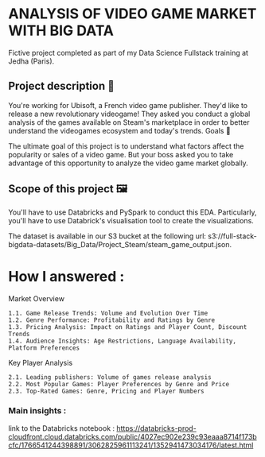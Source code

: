 # ANALYSIS OF VIDEO GAME MARKET WITH BIG DATA

Fictive project completed as part of my Data Science Fullstack training at Jedha (Paris).

## Project description 🚧

You're working for Ubisoft, a French video game publisher. They'd like to release a new revolutionary videogame! They asked you conduct a global analysis of the games available on Steam's marketplace in order to better understand the videogames ecosystem and today's trends.
Goals 🎯

The ultimate goal of this project is to understand what factors affect the popularity or sales of a video game. But your boss asked you to take advantage of this opportunity to analyze the video game market globally.

## Scope of this project 🖼️

You'll have to use Databricks and PySpark to conduct this EDA. Particularly, you'll have to use Databrick's visualisation tool to create the visualizations.

The dataset is available in our S3 bucket at the following url: s3://full-stack-bigdata-datasets/Big_Data/Project_Steam/steam_game_output.json.

# How I answered :
Market Overview

    1.1. Game Release Trends: Volume and Evolution Over Time
    1.2. Genre Performance: Profitability and Ratings by Genre
    1.3. Pricing Analysis: Impact on Ratings and Player Count, Discount Trends
    1.4. Audience Insights: Age Restrictions, Language Availability, Platform Preferences

Key Player Analysis

    2.1. Leading publishers: Volume of games release analysis
    2.2. Most Popular Games: Player Preferences by Genre and Price
    2.3. Top-Rated Games: Genre, Pricing and Player Numbers


### Main insights :
link to the Databricks notebook : https://databricks-prod-cloudfront.cloud.databricks.com/public/4027ec902e239c93eaaa8714f173bcfc/1766541244398891/3062825961113241/1352941473034176/latest.html
